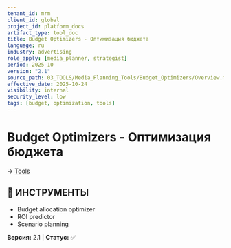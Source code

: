 ```yaml
---
tenant_id: mrm
client_id: global
project_id: platform_docs
artifact_type: tool_doc
title: Budget Optimizers - Оптимизация бюджета
language: ru
industry: advertising
role_apply: [media_planner, strategist]
period: 2025-10
version: "2.1"
source_path: 03_TOOLS/Media_Planning_Tools/Budget_Optimizers/Overview.md
effective_date: 2025-10-24
visibility: internal
security_level: low
tags: [budget, optimization, tools]
---
```


# Budget Optimizers - Оптимизация бюджета

→ [Tools](../../_README.md)

## 🎯 ИНСТРУМЕНТЫ
- Budget allocation optimizer
- ROI predictor
- Scenario planning

**Версия:** 2.1 | **Статус:** ✅


